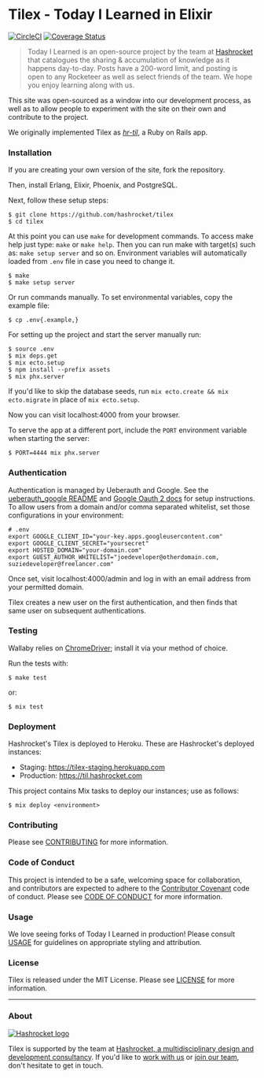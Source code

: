 # Tilex - Today I Learned in Elixir

[![CircleCI][ci-image]][ci-url] [![Coverage Status][cov-image]][cov-url]

> Today I Learned is an open-source project by the team at [Hashrocket][hr-url]
> that catalogues the sharing & accumulation of knowledge as it happens
> day-to-day. Posts have a 200-word limit, and posting is open to any Rocketeer
> as well as select friends of the team. We hope you enjoy learning along with
> us.

This site was open-sourced as a window into our development process, as well as
to allow people to experiment with the site on their own and contribute to the
project.

We originally implemented Tilex as [_hr-til_][hr-til-repo], a Ruby on Rails
app.

### Installation

If you are creating your own version of the site, fork the repository.

Then, install Erlang, Elixir, Phoenix, and PostgreSQL.

Next, follow these setup steps:

```shell
$ git clone https://github.com/hashrocket/tilex
$ cd tilex
```

At this point you can use `make` for development commands. To access make help
just type: `make` or `make help`. Then you can run make with target(s) such as:
`make setup server` and so on. Environment variables will automatically loaded
from `.env` file in case you need to change it.

```shell
$ make
$ make setup server
```

Or run commands manually. To set environmental variables, copy the example file:

```shell
$ cp .env{.example,}
```

For setting up the project and start the server manually run:

```shell
$ source .env
$ mix deps.get
$ mix ecto.setup
$ npm install --prefix assets
$ mix phx.server
```

If you'd like to skip the database seeds, run `mix ecto.create && mix
ecto.migrate` in place of `mix ecto.setup`.

Now you can visit localhost:4000 from your browser.

To serve the app at a different port, include the `PORT` environment
variable when starting the server:

```shell
$ PORT=4444 mix phx.server
```

### Authentication

Authentication is managed by Ueberauth and Google. See the [ueberauth_google
README][ueberauth-docs] and [Google Oauth 2 docs][oauth-docs] for setup
instructions. To allow users from a domain and/or comma separated whitelist,
set those configurations in your environment:

```shell
# .env
export GOOGLE_CLIENT_ID="your-key.apps.googleusercontent.com"
export GOOGLE_CLIENT_SECRET="yoursecret"
export HOSTED_DOMAIN="your-domain.com"
export GUEST_AUTHOR_WHITELIST="joedeveloper@otherdomain.com, suziedeveloper@freelancer.com"
```

Once set, visit localhost:4000/admin and log
in with an email address from your permitted domain.

Tilex creates a new user on the first authentication, and then finds that same
user on subsequent authentications.

### Testing

Wallaby relies on [ChromeDriver][chromedriver]; install it via your method of
choice.

Run the tests with:

```shell
$ make test
```

or:

```shell
$ mix test
```

### Deployment

Hashrocket's Tilex is deployed to Heroku. These are Hashrocket's deployed
instances:

- Staging: https://tilex-staging.herokuapp.com
- Production: https://til.hashrocket.com

This project contains Mix tasks to deploy our instances; use as follows:

```shell
$ mix deploy <environment>
```

### Contributing

Please see [CONTRIBUTING][contributing] for more information.

### Code of Conduct

This project is intended to be a safe, welcoming space for collaboration, and
contributors are expected to adhere to the [Contributor Covenant][cc] code of
conduct. Please see [CODE OF CONDUCT][coc] for more information.

### Usage

We love seeing forks of Today I Learned in production! Please consult
[USAGE][usage] for guidelines on appropriate styling and attribution.

### License

Tilex is released under the MIT License. Please see [LICENSE][license] for
more information.

---

### About

[![Hashrocket logo][hr-image]][hr-url]

Tilex is supported by the team at [Hashrocket, a multidisciplinary design and
development consultancy][hr-url]. If you'd like to [work with us][hr-hire-us]
or [join our team][hr-jobs], don't hesitate to get in touch.

[cc]: http://contributor-covenant.org/
[chromedriver]: https://sites.google.com/a/chromium.org/chromedriver/
[ci-image]: https://circleci.com/gh/hashrocket/tilex.svg?style=svg
[ci-url]: https://circleci.com/gh/hashrocket/tilex
[coc]: ./CODE_OF_CONDUCT.md
[contributing]: ./CONTRIBUTING.md
[cov-image]: https://coveralls.io/repos/github/hashrocket/tilex/badge.svg?branch=master
[cov-url]: https://coveralls.io/github/hashrocket/tilex?branch=master
[hr-hire-us]: https://hashrocket.com/contact-us/hire-us/
[hr-image]: https://hashrocket.com/hashrocket_logo.svg
[hr-jobs]: https://hashrocket.com/contact-us/jobs/
[hr-til-repo]: https://github.com/hashrocket/hr-til/
[hr-url]: https://hashrocket.com/
[license]: ./LICENSE.md
[oauth-docs]: https://developers.google.com/identity/protocols/OAuth2WebServer/
[ueberauth-docs]: https://github.com/ueberauth/ueberauth_google
[usage]: ./USAGE.md
